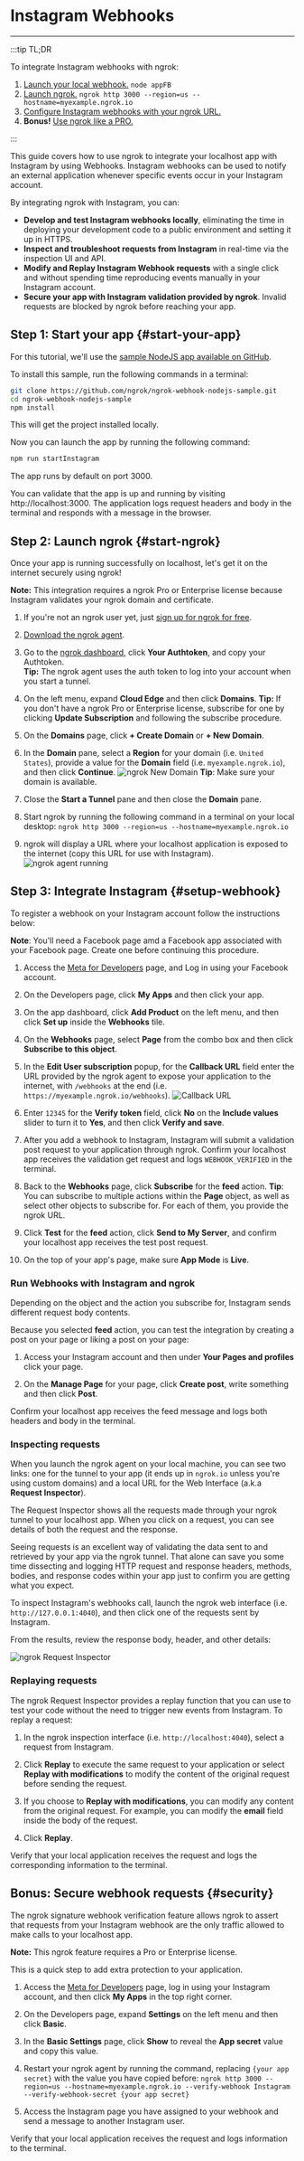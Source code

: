 # Instagram Webhooks
------------

:::tip TL;DR

To integrate Instagram webhooks with ngrok:
1. [Launch your local webhook.](#start-your-app) `node appFB`
1. [Launch ngrok.](#start-ngrok) `ngrok http 3000 --region=us --hostname=myexample.ngrok.io`
1. [Configure Instagram webhooks with your ngrok URL.](#setup-webhook)
1. **Bonus!** [Use ngrok like a PRO.](#security)

:::


This guide covers how to use ngrok to integrate your localhost app with Instagram by using Webhooks.
Instagram webhooks can be used to notify an external application whenever specific events occur in your Instagram account.

By integrating ngrok with Instagram, you can:

- **Develop and test Instagram webhooks locally**, eliminating the time in deploying your development code to a public environment and setting it up in HTTPS.
- **Inspect and troubleshoot requests from Instagram** in real-time via the inspection UI and API.
- **Modify and Replay Instagram Webhook requests** with a single click and without spending time reproducing events manually in your Instagram account.
- **Secure your app with Instagram validation provided by ngrok**. Invalid requests are blocked by ngrok before reaching your app.


## **Step 1**: Start your app {#start-your-app}

For this tutorial, we'll use the [sample NodeJS app available on GitHub](https://github.com/ngrok/ngrok-webhook-nodejs-sample). 

To install this sample, run the following commands in a terminal:

```bash
git clone https://github.com/ngrok/ngrok-webhook-nodejs-sample.git
cd ngrok-webhook-nodejs-sample
npm install
```

This will get the project installed locally.

Now you can launch the app by running the following command: 

```bash
npm run startInstagram
```

The app runs by default on port 3000. 

You can validate that the app is up and running by visiting http://localhost:3000. The application logs request headers and body in the terminal and responds with a message in the browser.


## **Step 2**: Launch ngrok {#start-ngrok}

Once your app is running successfully on localhost, let's get it on the internet securely using ngrok!

**Note:** This integration requires a ngrok Pro or Enterprise license because Instagram validates your ngrok domain and certificate.

1. If you're not an ngrok user yet, just [sign up for ngrok for free](https://ngrok.com/signup).

1. [Download the ngrok agent](https://ngrok.com/download).

1. Go to the [ngrok dashboard](https://dashboard.ngrok.com), click **Your Authtoken**, and copy your Authtoken. <br />
    **Tip:** The ngrok agent uses the auth token to log into your account when you start a tunnel.

1. On the left menu, expand **Cloud Edge** and then click **Domains**.
    **Tip:** If you don't have a ngrok Pro or Enterprise license, subscribe for one by clicking **Update Subscription** and following the subscribe procedure.

1. On the **Domains** page, click **+ Create Domain** or **+ New Domain**.

1. In the **Domain** pane, select a **Region** for your domain (i.e. `United States`), provide a value for the **Domain** field (i.e. `myexample.ngrok.io`), and then click **Continue**.
    ![ngrok New Domain](/img/integrations/ngrok_new_domain.png)
    **Tip**: Make sure your domain is available.

1. Close the **Start a Tunnel** pane and then close the **Domain** pane.

1. Start ngrok by running the following command in a terminal on your local desktop:
    `ngrok http 3000 --region=us --hostname=myexample.ngrok.io`

1. ngrok will display a URL where your localhost application is exposed to the internet (copy this URL for use with Instagram).
    ![ngrok agent running](/img/integrations/launch_ngrok_tunnel_domain.png)


## **Step 3**: Integrate Instagram {#setup-webhook}

To register a webhook on your Instagram account follow the instructions below:

**Note**: You'll need a Facebook page amd a Facebook app associated with your Facebook page. Create one before continuing this procedure.

1. Access the [Meta for Developers](https://developers.facebook.com/) page, and Log in using your Facebook account.

1. On the Developers page, click **My Apps** and then click your app. 
   
1. On the app dashboard, click **Add Product** on the left menu, and then click **Set up** inside the **Webhooks** tile.

1. On the **Webhooks** page, select **Page** from the combo box and then click **Subscribe to this object**.

1. In the **Edit User subscription** popup, for the **Callback URL** field enter the URL provided by the ngrok agent to expose your application to the internet, with `/webhooks` at the end (i.e. `https://myexample.ngrok.io/webhooks`).
    ![Callback URL](img/ngrok_url_configuration_instagram.png)

1. Enter `12345` for the **Verify token** field, click **No** on the **Include values** slider to turn it to **Yes**, and then click **Verify and save**.

1. After you add a webhook to Instagram, Instagram will submit a validation post request to your application through ngrok. Confirm your localhost app receives the validation get request and logs `WEBHOOK_VERIFIED` in the terminal.

1. Back to the **Webhooks** page, click **Subscribe** for the **feed** action.
    **Tip**: You can subscribe to multiple actions within the **Page** object, as well as select other objects to subscribe for. For each of them, you provide the ngrok URL.

1. Click **Test** for the **feed** action, click **Send to My Server**, and confirm your localhost app receives the test post request.

1. On the top of your app's page, make sure **App Mode** is **Live**.


### Run Webhooks with Instagram and ngrok

Depending on the object and the action you subscribe for, Instagram sends different request body contents. 

Because you selected **feed** action, you can test the integration by creating a post on your page or liking a post on your page:

1. Access your Instagram account and then under **Your Pages and profiles** click your page.

1. On the **Manage Page** for your page, click **Create post**, write something and then click **Post**.

Confirm your localhost app receives the feed message and logs both headers and body in the terminal.


### Inspecting requests

When you launch the ngrok agent on your local machine, you can see two links: one for the tunnel to your app (it ends up in `ngrok.io` unless you're using custom domains) and a local URL for the Web Interface (a.k.a **Request Inspector**).

The Request Inspector shows all the requests made through your ngrok tunnel to your localhost app. When you click on a request, you can see details of both the request and the response.

Seeing requests is an excellent way of validating the data sent to and retrieved by your app via the ngrok tunnel. That alone can save you some time dissecting and logging HTTP request and response headers, methods, bodies, and response codes within your app just to confirm you are getting what you expect.

To inspect Instagram's webhooks call, launch the ngrok web interface (i.e. `http://127.0.0.1:4040`), and then click one of the requests sent by Instagram.

From the results, review the response body, header, and other details:

![ngrok Request Inspector](img/ngrok_introspection_instagram_hooks.png)


### Replaying requests

The ngrok Request Inspector provides a replay function that you can use to test your code without the need to trigger new events from Instagram. To replay a request:

1. In the ngrok inspection interface (i.e. `http://localhost:4040`), select a request from Instagram.

1. Click **Replay** to execute the same request to your application or select **Replay with modifications** to modify the content of the original request before sending the request.

1. If you choose to **Replay with modifications**, you can modify any content from the original request. For example, you can modify the **email** field inside the body of the request.

1. Click **Replay**.

Verify that your local application receives the request and logs the corresponding information to the terminal.


## **Bonus**: Secure webhook requests {#security}

The ngrok signature webhook verification feature allows ngrok to assert that requests from your Instagram webhook are the only traffic allowed to make calls to your localhost app.

**Note:** This ngrok feature requires a Pro or Enterprise license.

This is a quick step to add extra protection to your application.

1. Access the [Meta for Developers](https://developers.facebook.com/) page, log in using your Instagram account, and then click **My Apps** in the top right corner.

1. On the Developers page, expand **Settings** on the left menu and then click **Basic**.

1. In the **Basic Settings** page, click **Show** to reveal the **App secret** value and copy this value.

1. Restart your ngrok agent by running the command, replacing `{your app secret}` with the value you have copied before:
    `ngrok http 3000 --region=us --hostname=myexample.ngrok.io --verify-webhook Instagram --verify-webhook-secret {your app secret}`

1. Access the Instagram page you have assigned to your webhook and send a message to another Instagram user.

Verify that your local application receives the request and logs information to the terminal.
